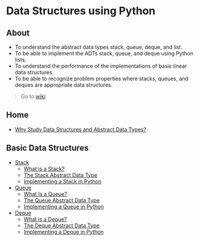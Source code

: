 # Data Structures using Python

## About

* To understand the abstract data types stack, queue, deque, and list.
* To be able to implement the ADTs stack, queue, and deque using Python lists.
* To understand the performance of the implementations of basic linear data structures.
* To be able to recognize problem properties where stacks, queues, and deques are appropriate data structures.

> Go to [wiki](https://github.com/astrxnomo/data-structures-using-python/wiki#why-study-data-structures-and-abstract-data-types)

## Home
  - [Why Study Data Structures and Abstract Data Types?](https://github.com/astrxnomo/data-structures-using-python/wiki#why-study-data-structures-and-abstract-data-types)
## Basic Data Structures
  - [Stack](https://github.com/astrxnomo/data-structures-using-python/wiki/Basic-Data-Structures#stack)
     - [What is a Stack?](https://github.com/astrxnomo/data-structures-using-python/wiki/Basic-Data-Structures#what-is-a-stack)
     - [The Stack Abstract Data Type](https://github.com/astrxnomo/data-structures-using-python/wiki/Basic-Data-Structures#the-stack-abstract-data-type)
     - [Implementing a Stack in Python](https://github.com/astrxnomo/data-structures-using-python/wiki/Basic-Data-Structures#implementing-a-stack-in-python)
  - [Queue](https://github.com/astrxnomo/data-structures-using-python/wiki/Basic-Data-Structures#queue)
     - [What Is a Queue?](https://github.com/astrxnomo/data-structures-using-python/wiki/Basic-Data-Structures#what-is-a-queue)
     - [The Queue Abstract Data Type](https://github.com/astrxnomo/data-structures-using-python/wiki/Basic-Data-Structures#the-queue-abstract-data-type)
     - [Implementing a Queue in Python](https://github.com/astrxnomo/data-structures-using-python/wiki/Basic-Data-Structures#implementing-a-queue-in-python)
  - [Deque](https://github.com/astrxnomo/data-structures-using-python/wiki/Basic-Data-Structures#deque)
     - [What is a Deque?](https://github.com/astrxnomo/data-structures-using-python/wiki/Basic-Data-Structures#what-is-a-deque)
     - [The Deque Abstract Data Type](https://github.com/astrxnomo/data-structures-using-python/wiki/Basic-Data-Structures#the-deque-abstract-data-type)
     - [Implementing a Deque in Python](https://github.com/astrxnomo/data-structures-using-python/wiki/Basic-Data-Structures#implementing-a-deque-in-python)
